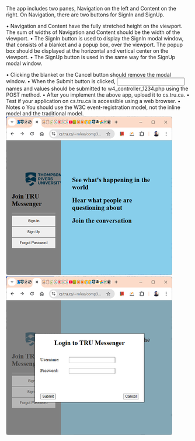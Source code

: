 The app includes two panes, Navigation on the left and Content on the right. On Navigation, there are two buttons for SignIn and SignUp.
 
•	Navigation and Content have the fully stretched height on the viewport. The sum of widths of Navigation and Content should be the width of the viewport.
•	The SignIn button is used to display the SignIn modal window, that consists of a blanket and a popup box, over the viewport. The popup box should be displayed at the horizontal and vertical center on the viewport.
•	The SignUp button is used in the same way for the SignUp modal window.
     
•	Clicking the blanket or the Cancel button should remove the modal window.
•	When the Submit button is clicked, <input> names and values should be submitted to w4_controller_1234.php using the POST method.
•	After you implement the above app, upload it to cs.tru.ca. 
•	Test if your application on cs.tru.ca is accessible using a web browser.
•	Notes
o	You should use the W3C event-registration model, not the inline model and the traditional model.
![alt text](image.png)
![alt text](image-1.png)